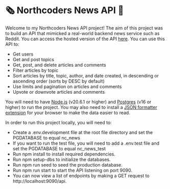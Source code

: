 # 🗞️ Northcoders News API 📰

Welcome to my Northcoders News API project! The aim of this project was to build an API that mimicked a real-world backend news service such as Reddit. You can access the hosted version of the API [here](https://nc-news-7wgo.onrender.com/api). You can use this API to:

- Get users
- Get and post topics
- Get, post, and delete articles and comments
- Filter articles by topic
- Sort articles by title, topic, author, and date created, in descending or ascending order (sorts by DESC by default)
- Use limits and pagination on articles and comments
- Upvote or downvote articles and comments

You will need to have [Node.js](https://nodejs.org/en/download/current) (v20.6.1 or higher) and [Postgres](https://www.postgresql.org/download/) (v16 or higher) to run the project. You may also need to install a [JSON formatter extension](https://chromewebstore.google.com/detail/json-formatter/bcjindcccaagfpapjjmafapmmgkkhgoa?hl=en) for your browser to make the data easier to read.

In order to run this project locally, you will need to:

- Create a .env.development file at the root file directory and set the PGDATABASE to equal nc_news
- If you want to run the test file, you will need to add a .env.test file and set the PGDATABASE to equal nc_news_test
- Run npm install to install required dependencies.
- Run npm setup-dbs to initialize the databases.
- Run npm run seed to seed the production database.
- Run npm run start to start the API listening on port 9090.
- You can now view a list of endpoints by making a GET request to http://localhost:9090/api.
